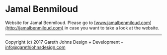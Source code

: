# Jamal Benmiloud

Website for Jamal Benmiloud. Please go to [www.jamalbenmiloud.com](http://jamalbenmiloud.com) in case you want to take a look at the website.

* * *

Copyright (c) 2017 Gareth Johns Design + Development – info@garethjohnsdesign.com